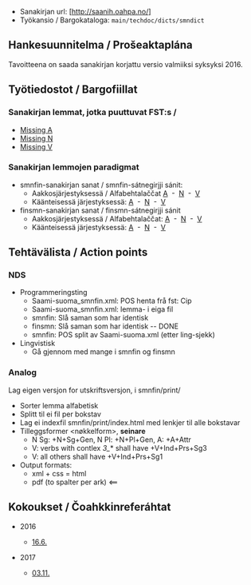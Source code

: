 * Sanakirjan url: [http://saanih.oahpa.no/]
* Työkansio / Bargokataloga: `main/techdoc/dicts/smndict`

##  Hankesuunnitelma / Prošeaktaplána

Tavoitteena on saada sanakirjan korjattu versio valmiiksi syksyksi 2016.

##  Työtiedostot / Bargofiillat

### Sanakirjan lemmat, jotka puuttuvat FST:s /

* [Missing A](smndict/A_missing_nom.txt)
* [Missing N](smndict/N_missing_nom.txt)
* [Missing V](smndict/V_missing_inf.txt)

### Sanakirjan lemmojen paradigmat

* smnfin-sanakirjan sanat / smnfin-sátnegirjji sánit:
    - Aakkosjärjestyksessä / Alfabehtalaččat
 [A](smndict/gen/adjsmnfintabell.html)  - 
 [N](smndict/gen/nounsmnfintabell.html)  - 
 [V](smndict/gen/verbsmnfintabell.html)
    - Käänteisessä järjestyksessä:
 [A](smndict/gen/adjsmnfintabellrev.html)  - 
 [N](smndict/gen/nounsmnfintabellrev.html)  - 
 [V](smndict/gen/verbsmnfintabellrev.html)
* finsmn-sanakirjan sanat / finsmn-sátnegirjji sánit
    - Aakkosjärjestyksessä / Alfabehtalaččat:
 [A](smndict/gen/adjfinsmntabell.html)  - 
 [N](smndict/gen/nounfinsmntabell.html)  - 
 [V](smndict/gen/verbfinsmntabell.html)
    - Käänteisessä järjestyksessä:
 [A](smndict/gen/adjfinsmntabellrev.html)  - 
 [N](smndict/gen/nounfinsmntabellrev.html)  - 
 [V](smndict/gen/verbfinsmntabellrev.html)

## Tehtävälista / Action points

###  NDS
* Programmeringsting
    - Saami-suoma_smnfin.xml: POS henta frå fst: Cip
    - Saami-suoma_smnfin.xml: lemma- i eiga fil
    - smnfin: Slå saman <e> som har identisk <l>
    - finsmn: Slå saman <e> som har identisk <l> -- DONE
    - smnfin: POS split av Saami-suoma.xml (etter ling-sjekk)
* Lingvistisk
    - Gå gjennom <e> med mange <mg> i smnfin og finsmn

###  Analog

Lag eigen versjon for utskriftsversjon, i smnfin/print/

* Sorter lemma alfabetisk
* Splitt til ei fil per bokstav
* Lag ei indexfil smnfin/print/index.html med lenkjer til alle bokstavar
* Tilleggsformer <nøkkelform>, **seinare**
    - N Sg: +N+Sg+Gen, N Pl: +N+Pl+Gen, A: +A+Attr
    - V: verbs with contlex *3_** shall have +V+Ind+Prs+Sg3
    - V: all others shall have +V+Ind+Prs+Sg1
* Output formats:
    - xml + css = html
    - pdf (to spalter per ark) <==

## Kokoukset / Čoahkkinreferáhtat

* 2016
    - [16.6.](../mt/smesmn/meetings/160602.html)

* 2017
    - [03.11.](smndict/meetings/171103.html)
